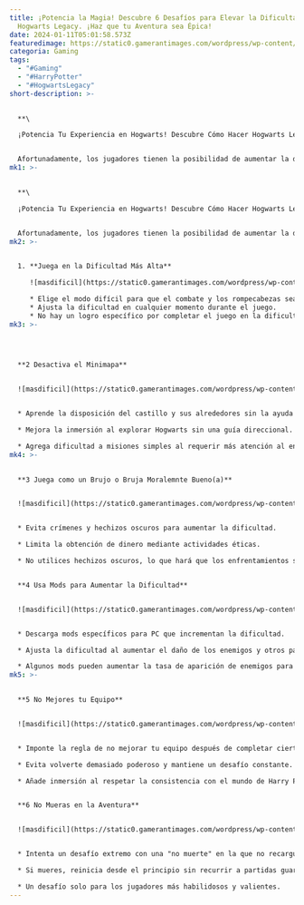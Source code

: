 ```yaml
---
title: ¡Potencia la Magia! Descubre 6 Desafíos para Elevar la Dificultad en
  Hogwarts Legacy. ¡Haz que tu Aventura sea Épica!
date: 2024-01-11T05:01:58.573Z
featuredimage: https://static0.gamerantimages.com/wordpress/wp-content/uploads/2023/11/how-to-make-hogwarts-legacy-harder.jpg?q=50&fit=contain&w=1140&h=&dpr=1.5
categoria: Gaming
tags:
  - "#Gaming"
  - "#HarryPotter"
  - "#HogwartsLegacy"
short-description: >-
  

  **\

  ¡Potencia Tu Experiencia en Hogwarts! Descubre Cómo Hacer Hogwarts Legacy Más Desafiante. ¡Hazte el Mago Supremo con Estos Consejos!**


  Afortunadamente, los jugadores tienen la posibilidad de aumentar la dificultad de Hogwarts Legacy mediante la sel
mk1: >-
  

  **\

  ¡Potencia Tu Experiencia en Hogwarts! Descubre Cómo Hacer Hogwarts Legacy Más Desafiante. ¡Hazte el Mago Supremo con Estos Consejos!**


  Afortunadamente, los jugadores tienen la posibilidad de aumentar la dificultad de Hogwarts Legacy mediante la selección de ciertas configuraciones y opciones, o incluso aplicando reglas autoimpuestas. También pueden combinar y ajustar las siguientes sugerencias a su gusto, y hasta qué punto quieren ir en busca de un desafío depende de ellos.
mk2: >-
  

  1. **Juega en la Dificultad Más Alta**

     ![masdificil](https://static0.gamerantimages.com/wordpress/wp-content/uploads/2023/02/hogwarts-legacy-difficulty-settings-1.jpg?q=50&fit=crop&w=1500&dpr=1.5 "masdificil")

     * Elige el modo difícil para que el combate y los rompecabezas sean más desafiantes.
     * Ajusta la dificultad en cualquier momento durante el juego.
     * No hay un logro específico por completar el juego en la dificultad más alta, así que juega según tu preferencia.
mk3: >-
  



  **2 Desactiva el Minimapa**


  ![masdificil](https://static0.gamerantimages.com/wordpress/wp-content/uploads/2023/02/hogwarts-legacy-signs-for-hogsmeade.jpg?q=50&fit=crop&w=1500&dpr=1.5 "masdificil")


  * Aprende la disposición del castillo y sus alrededores sin la ayuda del minimapa.

  * Mejora la inmersión al explorar Hogwarts sin una guía direccional.

  * Agrega dificultad a misiones simples al requerir más atención al entorno.
mk4: >-
  

  **3 Juega como un Brujo o Bruja Moralemnte Bueno(a)**


  ![masdificil](https://static0.gamerantimages.com/wordpress/wp-content/uploads/2023/11/hogwarts-legacy-end-of-year-feast.jpg?q=50&fit=crop&w=1500&dpr=1.5 "masdificil")


  * Evita crímenes y hechizos oscuros para aumentar la dificultad.

  * Limita la obtención de dinero mediante actividades éticas.

  * No utilices hechizos oscuros, lo que hará que los enfrentamientos sean más difíciles.


  **4 Usa Mods para Aumentar la Dificultad**


  ![masdificil](https://static0.gamerantimages.com/wordpress/wp-content/uploads/2023/11/hogwarts-legacy-boggart-lesson.jpg?q=50&fit=crop&w=1500&dpr=1.5 "masdificil")


  * Descarga mods específicos para PC que incrementan la dificultad.

  * Ajusta la dificultad al aumentar el daño de los enemigos y otros parámetros.

  * Algunos mods pueden aumentar la tasa de aparición de enemigos para desafíos constantes.
mk5: >-
  

  **5 No Mejores tu Equipo**


  ![masdificil](https://static0.gamerantimages.com/wordpress/wp-content/uploads/2023/02/hood3.jpg?q=50&fit=crop&w=1500&dpr=1.5 "masdificil")


  * Imponte la regla de no mejorar tu equipo después de completar ciertas misiones.

  * Evita volverte demasiado poderoso y mantiene un desafío constante.

  * Añade inmersión al respetar la consistencia con el mundo de Harry Potter.


  **6 No Mueras en la Aventura**


  ![masdificil](https://static0.gamerantimages.com/wordpress/wp-content/uploads/2023/02/hogwarts-legacy-deathly-hallows-trial.jpg?q=50&fit=crop&w=1500&dpr=1.5 "masdificil")


  * Intenta un desafío extremo con una "no muerte" en la que no recargues partidas.

  * Si mueres, reinicia desde el principio sin recurrir a partidas guardadas.

  * Un desafío solo para los jugadores más habilidosos y valientes.
---
```

